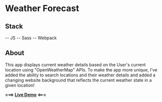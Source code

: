 # Weather Forecast 
## Stack

-- JS
-- Sass
-- Webpack

## About

This app displays current weather details based on the User's current location using "OpenWeatherMap" APIs. To make the app more unique, I've added the ability to search locations and their weather details and added a changing website background that reflects the current weather state in a given location!

**===> [Live Demo](https://grazomarin.github.io/weather-forecast/) <===**
